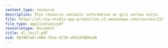 ```yaml
---
content_type: resource
description: This resource contains information on giri versus ninjo.
file: https://ol-ocw-studio-app-production.s3.amazonaws.com/courses/21h-522-japan-in-the-age-of-the-samurai-history-and-film-fall-2006/902967a9c0047b1ed739e952df006ad6_dl_lec17.pdf
file_type: application/pdf
resourcetype: Document
title: dl_lec17.pdf
uid: 902967a9-c004-7b1e-d739-e952df006ad6
---
```

